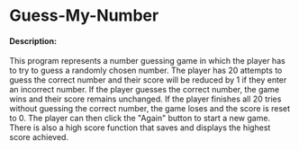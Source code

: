 # Guess-My-Number

#### Description:

This program represents a number guessing game in which the player has to try to guess a randomly chosen number. The player has 20 attempts to guess the correct number and their score will be reduced by 1 if they enter an incorrect number. If the player guesses the correct number, the game wins and their score remains unchanged. If the player finishes all 20 tries without guessing the correct number, the game loses and the score is reset to 0. The player can then click the "Again" button to start a new game. There is also a high score function that saves and displays the highest score achieved.
